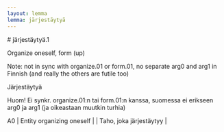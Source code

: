 ```yaml
---
layout: lemma
lemma: järjestäytyä
---
```


<div class="sense">
# <span class="sensename">järjestäytyä.1</span>

<span class="description">Organize oneself, form (up)</span>

Note: not in sync with organize.01 or form.01, no separate arg0 and arg1 in Finnish (and really the others are futile too)

<span class="description">Järjestäytyä</span>

Huom! Ei synkr. organize.01:n tai form.01:n kanssa, suomessa ei erikseen arg0 ja arg1 (ja oikeastaan muutkin turhia)

A0 | Entity organizing oneself |   | Taho, joka järjestäytyy |  

</div>

